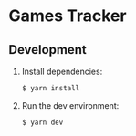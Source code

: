 # Games Tracker

## Development

1.  Install dependencies:

    ```sh
    $ yarn install
    ```

2.  Run the dev environment:

    ```sh
    $ yarn dev
    ```

